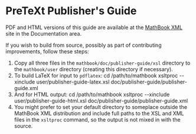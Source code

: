 PreTeXt Publisher's Guide
=========================

PDF and HTML versions of this guide are available at the [MathBook XML](http://mathbook.pugetsound.edu) site in the Documentation area.

If you wish to build from source, possibly as part of contributing improvements, follow these steps:

1.  Copy all three files in the `mathbook/doc/publisher-guide/xsl` directory to the `mathbook/user` directory (creating this directory if necessary).
1.  To build LaTeX for input to `pdflatex`:
        cd /path/to/mathbook
        xsltproc --xinclude user/publisher-guide-latex.xsl doc/publisher-guide/publisher-guide.xml
1.  And for HTML output:
        cd /path/to/mathbook
        xsltproc --xinclude user/publisher-guide-html.xsl doc/publisher-guide/publisher-guide.xml
1.  You might prefer to set your default directory to someplace outside the MathBook XML distribution and include full paths to the XSL and XML files in the `xsltproc` command, so the output is not mixed in with the source.
